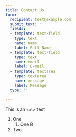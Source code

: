 ```yaml
---
title: Contact Us
form:
  recipient: test@example.com
  submit_text: ''
  fields:
  - template: text-field
    type: text
    name: name
    label: Full Name
  - template: text-field
    type: text
    name: email
    label: E-mail
  - template: textarea
    type: textarea
    name: message
    label: Message
  type: ''

---
```

This is an `<ol>` test

1. One 
   1. One B
2. Two